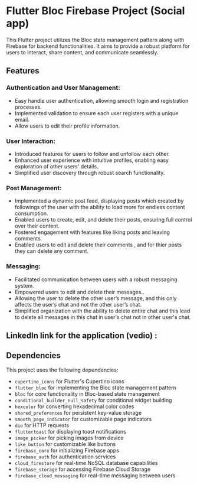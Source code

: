 # Flutter Bloc Firebase Project (Social app)

This Flutter project utilizes the Bloc state management pattern along with Firebase for backend functionalities. It aims to provide a robust platform for users to interact, share content, and communicate seamlessly.

## Features

### Authentication and User Management:

- Easy handle user authentication, allowing smooth login and registration processes.
- Implemented validation to ensure each user registers with a unique email.
- Allow users to edit their profile information.


### User Interaction:

- Introduced features for users to follow and unfollow each other.
- Enhanced user experience with intuitive profiles, enabling easy exploration of other users' details.
- Simplified user discovery through robust search functionality.


### Post Management:

- Implemented a dynamic post feed, displaying posts which created by followings of the user with the ability to load more for endless content consumption.
- Enabled users to create, edit, and delete their posts, ensuring full control over their content.
- Fostered engagement with features like liking posts and leaving comments.
- Enabled users to edit and delete their comments , and for thier posts they can delete any comment.


### Messaging:

- Facilitated communication between users with a robust messaging system.
- Empowered users to edit and delete their messages..
- Allowing the user to delete the other user’s message, and this only affects the user’s chat and not the other user’s chat.
- Simplified organization with the ability to delete entire chat and this lead to delete all messages in this chat in user's chat not in other user's chat.



## LinkedIn link for the application (vedio) :


## Dependencies

This project uses the following dependencies:

- `cupertino_icons` for Flutter's Cupertino icons
- `flutter_bloc` for implementing the Bloc state management pattern
- `bloc` for core functionality in Bloc-based state management
- `conditional_builder_null_safety` for conditional widget building
- `hexcolor` for converting hexadecimal color codes
- `shared_preferences` for persistent key-value storage
- `smooth_page_indicator` for customizable page indicators
- `dio` for HTTP requests
- `fluttertoast` for displaying toast notifications
- `image_picker` for picking images from device
- `like_button` for customizable like buttons
- `firebase_core` for initializing Firebase apps
- `firebase_auth` for authentication services
- `cloud_firestore` for real-time NoSQL database capabilities
- `firebase_storage` for accessing Firebase Cloud Storage
- `firebase_cloud_messaging` for real-time messaging between users





 
